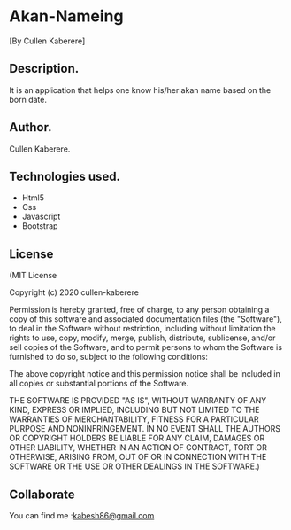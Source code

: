 # Akan-Nameing
[By Cullen Kaberere]

## Description.
It is an application that helps one know his/her akan name based on the born date. 

## Author.
 Cullen Kaberere.

## Technologies used.
  * Html5
  * Css
  * Javascript
  * Bootstrap


## License
(MIT License

Copyright (c) 2020 cullen-kaberere

Permission is hereby granted, free of charge, to any person obtaining a copy of this software and associated documentation files (the "Software"), to deal in the Software without restriction, including without limitation the rights to use, copy, modify, merge, publish, distribute, sublicense, and/or sell copies of the Software, and to permit persons to whom the Software is furnished to do so, subject to the following conditions:

The above copyright notice and this permission notice shall be included in all copies or substantial portions of the Software.

THE SOFTWARE IS PROVIDED "AS IS", WITHOUT WARRANTY OF ANY KIND, EXPRESS OR IMPLIED, INCLUDING BUT NOT LIMITED TO THE WARRANTIES OF MERCHANTABILITY, FITNESS FOR A PARTICULAR PURPOSE AND NONINFRINGEMENT. IN NO EVENT SHALL THE AUTHORS OR COPYRIGHT HOLDERS BE LIABLE FOR ANY CLAIM, DAMAGES OR OTHER LIABILITY, WHETHER IN AN ACTION OF CONTRACT, TORT OR OTHERWISE, ARISING FROM, OUT OF OR IN CONNECTION WITH THE SOFTWARE OR THE USE OR OTHER DEALINGS IN THE SOFTWARE.)

## Collaborate
You can find me :kabesh86@gmail.com
